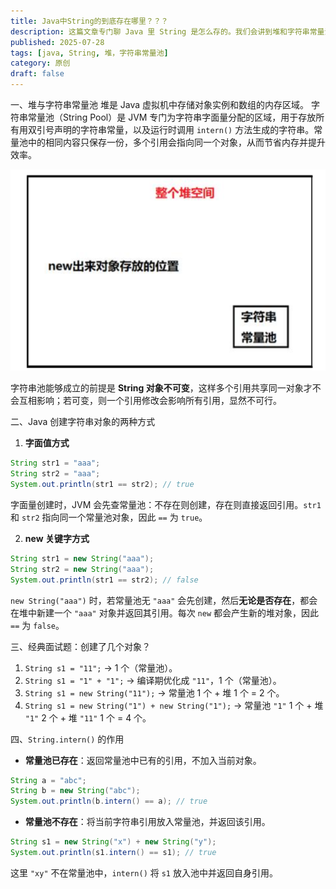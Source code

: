 ```yaml
---
title: ​Java中String的到底存在哪里？？？
description: 这篇文章专门聊 Java 里 String 是怎么存的。我们会讲到堆和字符串常量池的区别，字面量和 new 出来的字符串在内存里的不同去处，还会顺带回答一个常见的面试问题：到底创建了几个对象？最后再看看 String.intern() 是怎么影响常量池的，让你对字符串的内存分配和优化有个清晰的认识。
published: 2025-07-28
tags: [java, String, 堆，字符串常量池]
category: 原创
draft: false
---
```


一、堆与字符串常量池
堆是 Java 虚拟机中存储对象实例和数组的内存区域。
字符串常量池（String Pool）是 JVM 专门为字符串字面量分配的区域，用于存放所有用双引号声明的字符串常量，以及运行时调用 `intern()` 方法生成的字符串。常量池中的相同内容只保存一份，多个引用会指向同一个对象，从而节省内存并提升效率。

![在这里插入图片描述](./image.png)

字符串池能够成立的前提是 **String 对象不可变**，这样多个引用共享同一对象才不会互相影响；若可变，则一个引用修改会影响所有引用，显然不可行。

二、Java 创建字符串对象的两种方式

1. **字面值方式**

```java
String str1 = "aaa";
String str2 = "aaa";
System.out.println(str1 == str2); // true
```

字面量创建时，JVM 会先查常量池：不存在则创建，存在则直接返回引用。`str1` 和 `str2` 指向同一个常量池对象，因此 `==` 为 `true`。

2. **new 关键字方式**

```java
String str1 = new String("aaa");
String str2 = new String("aaa");
System.out.println(str1 == str2); // false
```

`new String("aaa")` 时，若常量池无 `"aaa"` 会先创建，然后**无论是否存在**，都会在堆中新建一个 `"aaa"` 对象并返回其引用。每次 `new` 都会产生新的堆对象，因此 `==` 为 `false`。

三、经典面试题：创建了几个对象？

1. `String s1 = "11";` → 1 个（常量池）。
2. `String s1 = "1" + "1";` → 编译期优化成 `"11"`，1 个（常量池）。
3. `String s1 = new String("11");` → 常量池 1 个 + 堆 1 个 = 2 个。
4. `String s1 = new String("1") + new String("1");` → 常量池 `"1"` 1 个 + 堆 `"1"` 2 个 + 堆 `"11"` 1 个 = 4 个。

四、`String.intern()` 的作用

* **常量池已存在**：返回常量池中已有的引用，不加入当前对象。

```java
String a = "abc";
String b = new String("abc");
System.out.println(b.intern() == a); // true
```

* **常量池不存在**：将当前字符串引用放入常量池，并返回该引用。

```java
String s1 = new String("x") + new String("y");
System.out.println(s1.intern() == s1); // true
```

这里 `"xy"` 不在常量池中，`intern()` 将 `s1` 放入池中并返回自身引用。
